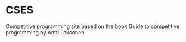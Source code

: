 # CSES
Competitive programming site based on the book Guide to competitive programming by Antti Laksonen